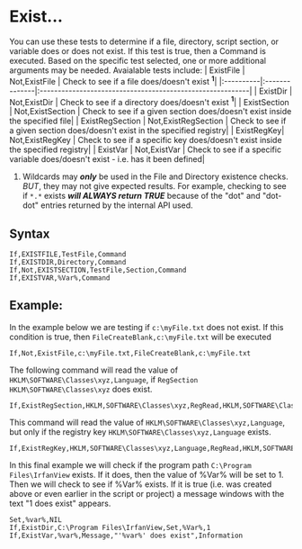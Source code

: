 # Exist... #

You can use these tests to determine if a file, directory, script section, or variable does or does not exist. If this test is true, then a Command is executed.
Based on the specific test selected, one or more additional arguments may be needed. Avaialable tests include:
| ExistFile | Not,ExistFile | Check to see if a file does/doesn't exist **<sup>1</sup>**|
|:----------|:--------------|:----------------------------------------------------------|
| ExistDir | Not,ExistDir | Check to see if a directory does/doesn't exist **<sup>1</sup>**|
| ExistSection | Not,ExistSection | Check to see if a given section does/doesn't exist inside the specified file|
| ExistRegSection | Not,ExistRegSection | Check to see if a given section does/doesn't exist in the specified registry|
| ExistRegKey| Not,ExistRegKey | Check to see if a specific key does/doesn't exist inside the specified registry|
| ExistVar | Not,ExistVar | Check to see if a specific variable does/doesn't exist - i.e. has it been defined|

  1. Wildcards may **_only_** be used in the File and Directory existence checks. _BUT_, they may not give expected results. For example, checking to see if `*.*` exists **_will ALWAYS return TRUE_** because of the "dot" and "dot-dot" entries returned by the internal API used.

## Syntax ##
```
If,EXISTFILE,TestFile,Command
If,EXISTDIR,Directory,Command
If,Not,EXISTSECTION,TestFile,Section,Command
If,EXISTVAR,%Var%,Command
```

## Example: ##
In the example below we are testing if `c:\myFile.txt` does not exist. If this condition is true, then `FileCreateBlank,c:\myFile.txt` will be executed
```
If,Not,ExistFile,c:\myFile.txt,FileCreateBlank,c:\myFile.txt
```
The following command will read the value of `HKLM\SOFTWARE\Classes\xyz,Language`, if `RegSection HKLM\SOFTWARE\Classes\xyz`  does exist.
```
If,ExistRegSection,HKLM,SOFTWARE\Classes\xyz,RegRead,HKLM,SOFTWARE\Classes\xyz,Language,%var%
```
This command will read the value of `HKLM\SOFTWARE\Classes\xyz,Language`, but only if the registry key `HKLM\SOFTWARE\Classes\xyz,Language`  exists.
```
If,ExistRegKey,HKLM,SOFTWARE\Classes\xyz,Language,RegRead,HKLM,SOFTWARE\Classes\xyz,Language,%var%
```
In this final example we will check if the program path `C:\Program Files\IrfanView` exists. If it does, then the value of %Var% will be set to 1. Then we will check to see if %Var% exists. If it is true (i.e. was created above or even earlier in the script or project) a message windows with the text "1 does exist" appears.
```
Set,%var%,NIL
If,ExistDir,C:\Program Files\IrfanView,Set,%Var%,1
If,ExistVar,%var%,Message,"'%var%' does exist",Information 
```
